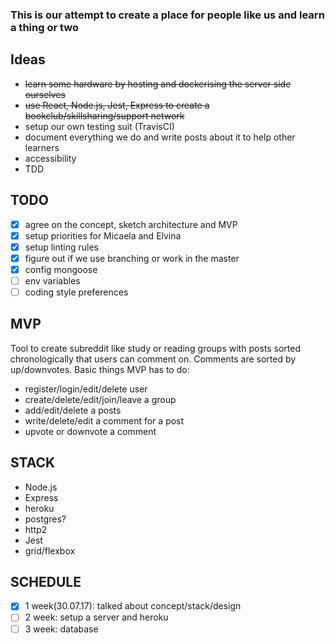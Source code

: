 ### This is our attempt to create a place for people like us and learn a thing or two

## Ideas
* ~~learn some hardware by hosting and dockerising the server side ourselves~~
* ~~use React, Node.js, Jest, Express to create a bookclub/skillsharing/support network~~
* setup our own testing suit (TravisCI)
* document everything we do and write posts about it to help other learners
* accessibility
* TDD


## TODO
- [x] agree on the concept, sketch architecture and MVP
- [x] setup priorities for Micaela and Elvina
- [x] setup linting rules
- [x] figure out if we use branching or work in the master
- [x] config mongoose
- [ ] env variables
- [ ] coding style preferences

## MVP
Tool to create subreddit like study or reading groups with posts sorted chronologically that users can comment on. Comments are sorted by up/downvotes.
Basic things MVP has to do:
* register/login/edit/delete user
* create/delete/edit/join/leave a group
* add/edit/delete a posts
* write/delete/edit a comment for a post
* upvote or downvote a comment

## STACK
* Node.js
* Express
* heroku
* postgres?
* http2
* Jest
* grid/flexbox

## SCHEDULE
- [x] 1 week(30.07.17): talked about concept/stack/design
- [ ] 2 week: setup a server and heroku
- [ ] 3 week: database
